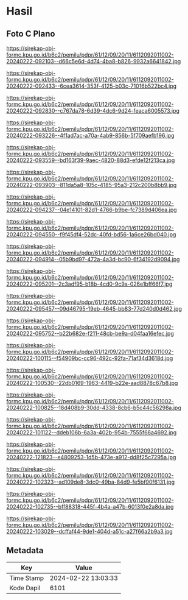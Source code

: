 # Hasil

## Foto C Plano

https://sirekap-obj-formc.kpu.go.id/b6c2/pemilu/pdpr/61/12/09/20/11/6112092011002-20240222-092103--d66c5e6d-4d74-4ba8-b826-9932a6641842.jpg

https://sirekap-obj-formc.kpu.go.id/b6c2/pemilu/pdpr/61/12/09/20/11/6112092011002-20240222-092433--6cea3614-353f-4125-b03c-71016b522bc4.jpg

https://sirekap-obj-formc.kpu.go.id/b6c2/pemilu/pdpr/61/12/09/20/11/6112092011002-20240222-092830--c767da78-6d39-4dc6-9d24-feaca6005573.jpg

https://sirekap-obj-formc.kpu.go.id/b6c2/pemilu/pdpr/61/12/09/20/11/6112092011002-20240222-093226--4f1ad7ac-a70a-4ab9-856b-5f709aefb196.jpg

https://sirekap-obj-formc.kpu.go.id/b6c2/pemilu/pdpr/61/12/09/20/11/6112092011002-20240222-093559--bd163f39-9aec-4820-88d3-efde12f213ca.jpg

https://sirekap-obj-formc.kpu.go.id/b6c2/pemilu/pdpr/61/12/09/20/11/6112092011002-20240222-093903--811da5a8-105c-4185-95a3-212c200b8bb9.jpg

https://sirekap-obj-formc.kpu.go.id/b6c2/pemilu/pdpr/61/12/09/20/11/6112092011002-20240222-094237--04e14101-82d1-4766-b9be-fc7389d406ea.jpg

https://sirekap-obj-formc.kpu.go.id/b6c2/pemilu/pdpr/61/12/09/20/11/6112092011002-20240222-094550--f9f45df4-52dc-40fd-bd56-1a6ce26bd040.jpg

https://sirekap-obj-formc.kpu.go.id/b6c2/pemilu/pdpr/61/12/09/20/11/6112092011002-20240222-094914--05b9bd97-472a-4a3d-bc90-6f34192d9094.jpg

https://sirekap-obj-formc.kpu.go.id/b6c2/pemilu/pdpr/61/12/09/20/11/6112092011002-20240222-095201--2c3adf95-b18b-4cd0-9c9a-026e1bff66f7.jpg

https://sirekap-obj-formc.kpu.go.id/b6c2/pemilu/pdpr/61/12/09/20/11/6112092011002-20240222-095457--09d46795-19eb-4645-bb83-77d240d0d462.jpg

https://sirekap-obj-formc.kpu.go.id/b6c2/pemilu/pdpr/61/12/09/20/11/6112092011002-20240222-095752--b22b682e-f211-48cb-be9a-d04faa16efec.jpg

https://sirekap-obj-formc.kpu.go.id/b6c2/pemilu/pdpr/61/12/09/20/11/6112092011002-20240222-100115--f54909bc-cc96-492c-92fa-71af34d3618d.jpg

https://sirekap-obj-formc.kpu.go.id/b6c2/pemilu/pdpr/61/12/09/20/11/6112092011002-20240222-100530--22db0169-1963-4419-b22e-aad8878c67b8.jpg

https://sirekap-obj-formc.kpu.go.id/b6c2/pemilu/pdpr/61/12/09/20/11/6112092011002-20240222-100825--18d408b9-30dd-4338-8cb6-b5c44c56298a.jpg

https://sirekap-obj-formc.kpu.go.id/b6c2/pemilu/pdpr/61/12/09/20/11/6112092011002-20240222-101122--ddeb106b-6a3a-402b-954b-7555f66a4692.jpg

https://sirekap-obj-formc.kpu.go.id/b6c2/pemilu/pdpr/61/12/09/20/11/6112092011002-20240222-121823--e4809253-1d5b-473e-a912-dd8f25c7295a.jpg

https://sirekap-obj-formc.kpu.go.id/b6c2/pemilu/pdpr/61/12/09/20/11/6112092011002-20240222-102323--ad109de8-3dc0-49ba-84d9-fe5bf90f6131.jpg

https://sirekap-obj-formc.kpu.go.id/b6c2/pemilu/pdpr/61/12/09/20/11/6112092011002-20240222-102735--bff88318-445f-4b4a-a47b-6013f0e2a8da.jpg

https://sirekap-obj-formc.kpu.go.id/b6c2/pemilu/pdpr/61/12/09/20/11/6112092011002-20240222-103029--dcffaf44-9de1-404d-a51c-a27f66a2b9a3.jpg


## Metadata

| Key        | Value               |
| ---------- | ------------------- |
| Time Stamp | 2024-02-22 13:03:33 |
| Kode Dapil | 6101                |



